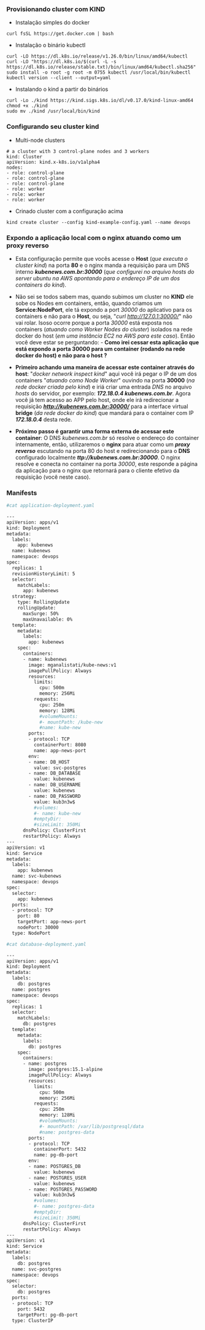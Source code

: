 ### Provisionando cluster com KIND
* Instalação simples do docker
```
curl fsSL https://get.docker.com | bash
```
* Instalação o binário kubectl
```
curl -LO https://dl.k8s.io/release/v1.26.0/bin/linux/amd64/kubectl
curl -LO "https://dl.k8s.io/$(curl -L -s https://dl.k8s.io/release/stable.txt)/bin/linux/amd64/kubectl.sha256"
sudo install -o root -g root -m 0755 kubectl /usr/local/bin/kubectl
kubectl version --client --output=yaml    
```
* Instalando o kind a partir do binários
```
curl -Lo ./kind https://kind.sigs.k8s.io/dl/v0.17.0/kind-linux-amd64
chmod +x ./kind
sudo mv ./kind /usr/local/bin/kind
```
### Configurando seu cluster kind
* Multi-node clusters
```
# a cluster with 3 control-plane nodes and 3 workers
kind: Cluster
apiVersion: kind.x-k8s.io/v1alpha4
nodes:
- role: control-plane
- role: control-plane
- role: control-plane
- role: worker
- role: worker
- role: worker
```
* Crinado cluster com a configuração acima
```
kind create cluster --config kind-example-config.yaml --name devops
```
### Expondo a aplicação local com o nginx atuando como um proxy reverso
* Esta configuração permite que vocês acesse o **Host** (*que executa o cluster kind*) na porta **80** e o nginx manda a requisição para um DNS interno **_kubenews.com.br:30000_** (*que configurei no arquivo hosts do server ubuntu na AWS apontando para o endereço IP de um dos containers do kind*).

* Não sei se todos sabem mas, quando subimos um cluster no **KIND** ele sobe os Nodes em containers, então, quando criamos um **Service:NodePort**, ele tá expondo a port *30000* do aplicativo para os containers e não para o **Host**, ou seja, "_curl http://127.0.1:30000/_" não vai rolar. Isoso ocorre porque a porta *30000* está exposta nos containers (*atuando como Worker Nodes do cluster*) isolados na rede docker do host (*em uma  instância EC2 na AWS para este caso*). Então você deve estar se perguntando: - **Como irei cessar esta aplicação que está expondo a porta 30000 para um container (rodando na rede docker do host) e não para o host ?**

* __Primeiro achando uma maneira de acessar este container através do host__:
"_docker network inspect kind_" aqui você irá pegar o IP de um dos containers "*atuando como Node Worker*" ouvindo na porta **30000** (*na rede docker criada pelo kind*) e iriá criar uma entrada _DNS_ no arquivo _hosts_ do servidor, por exemplo: **_172.18.0.4 kubenews.com.br_**. Agora você já tem acesso ao APP pelo host, onde ele irá redirecionar a requisição **_http://kubenews.com.br:30000/_** para a interface virtual **bridge** (*da rede docker do kind*) que mandará para o container com IP **_172.18.0.4_** desta rede. 
 
* __Próximo passo é garantir uma forma externa de acessar este container__:
O DNS _kubenews.com.br_ só resolve o endereço do container internamente, então, utilizaremos o **nginx** para atuar como um **_proxy reverso_** escutando na porta 80 do host e redirecionando para o **DNS** configurado localmente **_ttp://kubenews.com.br:30000_**. O nginx resolve e conecta no container na porta *30000*, este responde a página da aplicação para o nginx que retornará para o cliente efetivo da requisição (você neste caso).

### Manifests
```bash
#cat application-deployment.yaml

---
apiVersion: apps/v1
kind: Deployment
metadata:
  labels:
    app: kubenews
  name: kubenews
  namespace: devops
spec:
  replicas: 1
  revisionHistoryLimit: 5
  selector:
    matchLabels: 
      app: kubenews 
  strategy:
    type: RollingUpdate
    rollingUpdate:
      maxSurge: 50% 
      maxUnavailable: 0%      
  template:
    metadata:
      labels:
        app: kubenews
    spec:
      containers:
      - name: kubenews
        image: mganalistati/kube-news:v1
        imagePullPolicy: Always
        resources:
          limits:
            cpu: 500m
            memory: 256Mi
          requests:
            cpu: 250m
            memory: 128Mi
            #volumeMounts:
            #- mountPath: /kube-new
            #name: kube-new
        ports:
        - protocol: TCP 
          containerPort: 8080
          name: app-news-port
        env:
        - name: DB_HOST
          value: svc-postgres
        - name: DB_DATABASE
          value: kubenews
        - name: DB_USERNAME
          value: kubenews
        - name: DB_PASSWORD
          value: kub3n3w$
          #volumes:
          #- name: kube-new
          #emptyDir:
          #sizeLimit: 350Mi        
      dnsPolicy: ClusterFirst
      restartPolicy: Always      
---
apiVersion: v1
kind: Service
metadata:
  labels:
    app: kubenews
  name: svc-kubenews
  namespace: devops
spec:
  selector:
    app: kubenews
  ports:
  - protocol: TCP
    port: 80
    targetPort: app-news-port
    nodePort: 30000
  type: NodePort
```

```bash
#cat database-deployment.yaml

---
apiVersion: apps/v1
kind: Deployment
metadata:
  labels:
    db: postgres 
  name: postgres
  namespace: devops
spec:
  replicas: 1
  selector:
    matchLabels: 
      db: postgres
  template:
    metadata:
      labels:
        db: postgres
    spec:
      containers:
      - name: postgres
        image: postgres:15.1-alpine
        imagePullPolicy: Always
        resources:
          limits:
            cpu: 500m
            memory: 256Mi
          requests:
            cpu: 250m
            memory: 128Mi
            #volumeMounts:
            #- mountPath: /var/lib/postgresql/data
            #name: postgres-data
        ports:
        - protocol: TCP         
          containerPort: 5432 
          name: pg-db-port            
        env:
        - name: POSTGRES_DB
          value: kubenews
        - name: POSTGRES_USER
          value: kubenews
        - name: POSTGRES_PASSWORD
          value: kub3n3w$
          #volumes:
          #- name: postgres-data
          #emptyDir:
          #sizeLimit: 350Mi        
      dnsPolicy: ClusterFirst
      restartPolicy: Always      
---
apiVersion: v1
kind: Service
metadata:
  labels:
    db: postgres
  name: svc-postgres
  namespace: devops
spec:
  selector:
    db: postgres
  ports:
  - protocol: TCP        
    port: 5432
    targetPort: pg-db-port
  type: ClusterIP 
```
